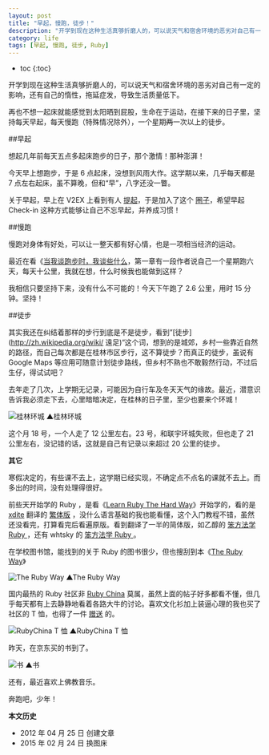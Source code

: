```yaml
---
layout: post
title: "早起，慢跑，徒步！"
description: "开学到现在这种生活真够折磨人的，可以说天气和宿舍环境的恶劣对自己有一定的影响，还有自己的惰性，拖延症发，导致生活质量低下。"
category: life
tags: [早起, 慢跑, 徒步, Ruby]
---
```


* toc
{:toc}

开学到现在这种生活真够折磨人的，可以说天气和宿舍环境的恶劣对自己有一定的影响，还有自己的惰性，拖延症发，导致生活质量低下。

再也不想一起床就能感觉到太阳晒到屁股，生命在于运动，在接下来的日子里，坚持每天早起，每天慢跑（特殊情况除外），一个星期<del>两</del>一次以上的徒步。

##早起

想起几年前每天五点多起床跑步的日子，那个激情！那种澎湃！

今天早上想跑步，于是 6 点起床，没想到风雨大作。这学期以来，几乎每天都是 7 点左右起床，虽不算晚，但和“早”，八字还没一瞥。

关于早起，早上在 V2EX 上看到有人 [提起](http://www.v2ex.com/t/33458)，于是加入了这个 [圈子](http://www.amybox.com/app/199)，希望早起 Check-in 这种方式能够让自己不忘早起，并养成习惯！

##慢跑

慢跑对身体有好处，可以让一整天都有好心情，也是一项相当经济的运动。

最近在看《[当我谈跑步时，我谈些什么](http://book.douban.com/subject/3369600/)，第一章有一段作者说自己一个星期跑六天，每天十公里，我就在想，什么时候我也能做到这样？

我相信只要坚持下来，没有什么不可能的！今天下午跑了 2.6 公里，用时 15 分钟。坚持！

##徒步

其实我还在纠结着那样的步行到底是不是徒步，看到”[徒步](http://zh.wikipedia.org/wiki/ 遠足)“这个词，想到的是城郊，乡村一些靠近自然的路径，而自己每次都是在桂林市区步行，这不算徒步？而真正的徒步，虽说有 Google Maps 等应用可随意计划徒步路线，但乡村不熟也不敢毅然行动，不过后生仔，得试试吧？

去年走了几次，上学期无记录，可能因为自行车及冬天天气的缘故。最近，潜意识告诉我必须走下去，心里暗暗决定，在桂林的日子里，至少也要来个环城！

![桂林环城]({{site.IMG_PATH}}/early-rising-running-and-walking-01.png)
▲桂林环城

这个月 18 号，一个人走了 12 公里左右。23 号，和联宇环城失败，但也走了 21 公里左右，没记错的话，这就是自己有记录以来超过 20 公里的徒步。

**其它**

寒假决定的，有些课不去上，这学期已经实现，不确定点不点名的课就不去上。而多出的时间，没有处理得很好。

前些天开始学的 Ruby ，是看《[Learn Ruby The Hard Way](http://ruby.learncodethehardway.org/)》开始学的，看的是 [xdite](http://blog.xdite.net/) 翻译的 [繁体版](http://lrthw.github.com/) ，没什么语言基础的我也能看懂，这个入门教程不错，虽然还没看完，打算看完后看遍原版。看到翻译了一半的简体版，如乙醇的 [笨方法学 Ruby ](http://17test.info/?page_id=413)，还有 whtsky 的 [笨方法学 Ruby ](http://readthedocs.org/docs/learn-ruby-the-hard-way-zh_cn-translation/en/latest/)。

在学校图书馆，能找到的关于 Ruby 的图书很少，但也搜刮到本《[The Ruby Way](http://book.douban.com/subject/2280936/)》

![The Ruby Way]({{site.IMG_PATH}}/early-rising-running-and-walking-02.jpg_640)
▲The Ruby Way

国内最热的 Ruby 社区非 [Ruby China](http://ruby-china.org/topics) 莫属，虽然上面的帖子好多都看不懂，但几乎每天都有上去静静地看着各路大牛的讨论。喜欢文化衫加上装逼心理的我也买了社区的 T 恤，也得了一件 [赠送](http://ruby-china.org/topics/2812) 的。

![RubyChina T 恤]({{site.IMG_PATH}}/early-rising-running-and-walking-03.jpg_640)
▲RubyChina T 恤

昨天，在京东买的书到了。

![书]({{site.IMG_PATH}}/early-rising-running-and-walking-04.jpg_640)
▲书

还有，最近喜欢上佛教音乐。

奔跑吧，少年！

**本文历史**

* 2012 年 04 月 25 日 创建文章
* 2015 年 02 月 24 日 换图床

